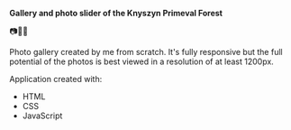 <b>Gallery and photo slider of the Knyszyn Primeval Forest</b>

:camera::sunrise_over_mountains::sunglasses:

Photo gallery created by me from scratch. It's fully responsive but the full potential of the photos is best viewed in a resolution of at least 1200px.

Application created with:

- HTML
- CSS
- JavaScript
